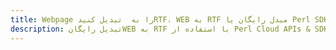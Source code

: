 ---title: Webpage را به  تبدیل کنیدRTF، WEB به RTF مبدل رایگان یا Perl SDKdescription: تبدیل رایگانWEB به RTF با استفاده از Perl Cloud APIs & SDK همچنین اسناد PDF را در Cloud ایجاد، ویرایش و رندر کنید.---